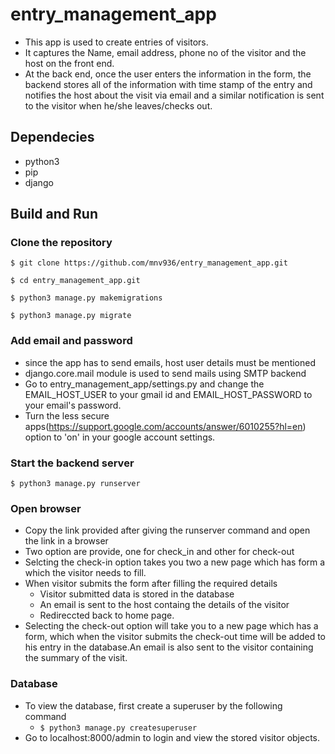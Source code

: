 # entry_management_app
* This app is used to create entries of visitors.
* It captures the Name, email address, phone no of the visitor and the host on the front end. 
* At the back end, once the user enters the information in the form, the backend stores all of
the information with time stamp of the entry and notifies the host about the visit via email and a similar notification is sent to the visitor when he/she leaves/checks out.

## Dependecies
* python3
* pip
* django

## Build and Run
### Clone the repository

`$ git clone https://github.com/mnv936/entry_management_app.git`

`$ cd entry_management_app.git`

`$ python3 manage.py makemigrations`

`$ python3 manage.py migrate`

### Add email and password
* since the app has to send emails, host user details must be mentioned 
* django.core.mail module is used to send mails using SMTP backend
* Go to entry_management_app/settings.py and change the EMAIL_HOST_USER  to your gmail id and EMAIL_HOST_PASSWORD to your email's password.
* Turn the less secure apps(https://support.google.com/accounts/answer/6010255?hl=en) option to 'on' in your google account settings.
### Start the backend server

`$ python3 manage.py runserver`

### Open browser
* Copy the link provided after giving the runserver command and open the link in a browser
* Two option are provide, one for check_in and other for check-out
* Selcting the check-in option takes you two a new page which has form a which the visitor needs to fill.
* When visitor submits the form after filling the required details
  * Visitor submitted data is stored in the database
  * An email is sent to the host containg the details of the visitor
  * Redireccted back to home page.
* Selecting the check-out option will take you to a new page which has a form, which when the visitor submits the check-out time will be added to his entry in the database.An email is also sent to the visitor containing the summary of the visit.

### Database
* To view the database, first create a superuser by the following command 
  * `$ python3 manage.py createsuperuser`
* Go to localhost:8000/admin to login and view the stored visitor objects.
